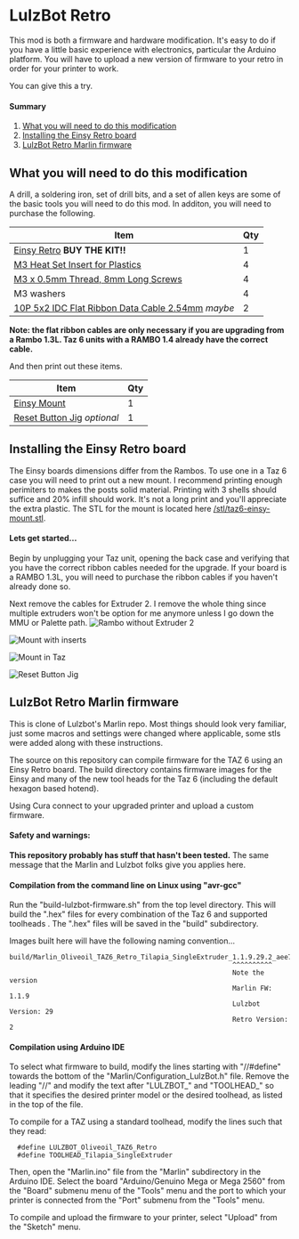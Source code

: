 # LulzBot Retro

This mod is both a firmware and hardware modification.  It's easy to do if you have a little basic experience with electronics, particular the Arduino platform.  You will have to upload a new version of firmware to your retro in order for your printer to work.


You can give this a try.

#### Summary
1. [What you will need to do this modification](#mod)
2. [Installing the Einsy Retro board](#einsy)
3. [LulzBot Retro Marlin firmware](#firmware)

## What you will need to do this modification <a name="mod"></a>

A drill, a soldering iron, set of drill bits, and a set of allen keys are some of the basic tools you will need to do this mod.  In additon, you will need to purchase the following.

| Item                                                   | Qty |
| ------------------------------------------------------ | --- |
| [Einsy Retro][1] **BUY THE KIT!!**                     |   1 |
| [M3 Heat Set Insert for Plastics][2]                   |   4 |
| [M3 x 0.5mm Thread, 8mm Long Screws][3]                |   4 |
| M3 washers                                             |   4 |
| [10P 5x2 IDC Flat Ribbon Data Cable 2.54mm][4] _maybe_ |   2 |

**Note: the flat ribbon cables are only necessary if you are upgrading from a Rambo 1.3L.  Taz 6 units with a RAMBO 1.4 already have the correct cable.**

And then print out these items.

| Item                                           | Qty |
| ---------------------------------------------- | --- |
| [Einsy Mount][stl-1]                           |   1 |
| [Reset Button Jig][stl-2] _optional_           |   1 |

## Installing the Einsy Retro board <a name="einsy"></a>

The Einsy boards dimensions differ from the Rambos.  To use one in a Taz 6 case you will need to print out a new mount.  I recommend printing enough perimiters to makes the posts solid material.  Printing with 3 shells should suffice and 20% infill should work.  It's not a long print and you'll appreciate the extra plastic.  The STL for the mount is located here  [/stl/taz6-einsy-mount.stl][stl-1].

#### Lets get started...

Begin by unplugging your Taz unit, opening the back case and verifying that you have the correct ribbon cables needed for the upgrade.  If your board is a RAMBO 1.3L, you will need to purchase the ribbon cables if you haven't already done so.

Next remove the cables for Extruder 2.  I remove the whole thing since multiple extruders won't be option for me anymore unless I go down the MMU or Palette path.
![Rambo without Extruder 2][img-1]

![Mount with inserts][img-2]

![Mount in Taz][img-3]

![Reset Button Jig][img-4]

## LulzBot Retro Marlin firmware <a name="firmware"></a>

This is clone of Lulzbot's Marlin repo.  Most things should look very familiar, just some macros and settings were changed where applicable, some stls were added along with these instructions.

The source on this repository can compile firmware for the TAZ 6 using an Einsy Retro board.  The build directory contains firmware images for the Einsy and many of the new tool heads for the Taz 6 (including the default hexagon based hotend).  

Using Cura connect to your upgraded printer and upload a custom firmware.

#### Safety and warnings:

**This repository probably has stuff that hasn't been tested.**  The same message that the Marlin and Lulzbot folks give you applies here.

#### Compilation from the command line on Linux using "avr-gcc"

Run the "build-lulzbot-firmware.sh" from the top level directory. This will build the ".hex" files for every combination of the Taz 6 and supported toolheads . The ".hex" files will be saved in the "build" subdirectory.

Images built here will have the following naming convention...
```
build/Marlin_Oliveoil_TAZ6_Retro_Tilapia_SingleExtruder_1.1.9.29.2_aee71de48.hex
                                                        ^^^^^^^^^^
                                                        Note the version
                                                        Marlin FW: 1.1.9
                                                        Lulzbot Version: 29
                                                        Retro Version: 2                                     
```

#### Compilation using Arduino IDE

To select what firmware to build, modify the lines starting with "//#define" towards the bottom of the "Marlin/Configuration_LulzBot.h" file. Remove the leading "//" and modify the text after "LULZBOT_" and "TOOLHEAD_" so that it specifies the desired printer model or the desired toolhead, as listed in the top of the file.

To compile for a TAZ using a standard toolhead, modify the lines such that they read:
```
  #define LULZBOT_Oliveoil_TAZ6_Retro
  #define TOOLHEAD_Tilapia_SingleExtruder
```
Then, open the "Marlin.ino" file from the "Marlin" subdirectory in the Arduino IDE. Select the board "Arduino/Genuino Mega or Mega 2560" from the "Board" submenu menu of the "Tools" menu and the port to which your printer is connected from the "Port" submenu from the "Tools" menu.

To compile and upload the firmware to your printer, select "Upload" from the "Sketch" menu.


[1]: https://ultimachine.com/products/einsy-retro
[2]: https://www.mcmaster.com/catalog/124/3395
[3]: https://www.mcmaster.com/94500a222
[4]: https://www.amazon.com/gp/product/B07FZXKN4K/ref=oh_aui_detailpage_o01_s00?ie=UTF8&psc=1

[stl-1]: https://github.com/supermanny81/marlin-taz6-retro/blob/master/stl/taz6-einsy-mount.stl
[stl-2]: https://github.com/supermanny81/marlin-taz6-retro/blob/master/stl/reset-button-jig.stl

[img-1]: https://raw.githubusercontent.com/supermanny81/marlin-taz6-retro/master/media/taz6-rambo-1.3L.jpg
[img-2]: https://raw.githubusercontent.com/supermanny81/marlin-taz6-retro/master/media/mount-with-inserts.jpg
[img-3]: https://raw.githubusercontent.com/supermanny81/marlin-taz6-retro/master/media/mount-in-taz.jpg
[img-4]: https://raw.githubusercontent.com/supermanny81/marlin-taz6-retro/master/media/mount-in-taz.jpg
